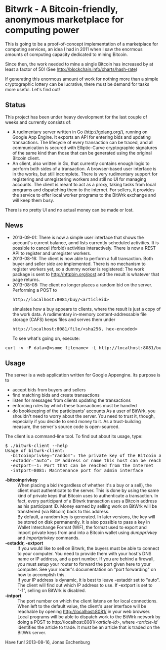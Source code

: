 Bitwrk - A Bitcoin-friendly, anonymous marketplace for computing power
======================================================================

This is going to be a proof-of-concept implementation of a marketplace
for computing services, an idea I had in 2011 when I saw the enormous
amounts of computing capacity dedicated to mining Bitcoin.

Since then, the work needed to mine a single Bitcoin has increased by
at least a factor of 50! (See http://blockchain.info/charts/hash-rate)

If generating this enormous amount of work for nothing more than a
simple cryptographic lottery can be lucrative, there must be demand
for tasks more useful. Let's find out!

Status
------
This project has been under heavy development for the last couple of
weeks and currently consists of:
- A rudimentary server written in Go (http://golang.org/), running on
  Google App Engine. It exports an API for entering bids and updating
  transactions. The lifecycle of every transaction can be traced,
  and all communication is secured with Elliptic-Curve cryptographic
  signatures of the same kind than those that can be generated using
  the original Bitcoin client.
- An client, also written in Go, that currently contains enough logic
  to perform both sides of a transaction. A browser-based user interface
  is in the works, but still incomplete. There is very rudimentary
  support for registering and unregistering workers and still no UI
  for managing accounts.
  The client is meant to act as a proxy, taking tasks from
  local programs and dispatching them to the internet. For sellers, it
  provides the service to offer local worker programs to the BitWrk
  exchange and will keep them busy.

There is no pretty UI and no actual money can be made or lost.


News
----

- 2013-09-01: There is now a simple user interface that shows the account's
  current balance, annd lists currently scheduled activities. It is possible to
  cancel (forbid) activities interactively. There is now a REST API to register
  and unregister workers.
- 2013-08-16: The client is now able to perform a full transaction. Both
  buyer and seller side are implemented. There is no mechanism to register
  workers yet, so a dummy worker is registered: The work package is sent to
  http://httpbin.org/post and the result is whatever that page returns.
- 2013-08-08: The client no longer places a random bid on the server.
  Performing a POST to <pre>http://localhost:8081/buy/&lt;articleid&gt;</pre> simulates
  how a buy appears to clients, where the result is just a copy of the
  work data.  A rudimentary in-memory content-addressable file storage
  (CAFS) keeps files and serves them under
  <pre>http://localhost:8081/file/&lt;sha256, hex-encoded&gt;</pre>
  To see what's going on, execute:
<pre>
curl -v -F data=@&lt;some filename&gt; -L http://localhost:8081/buy/foobar
</pre>


Usage
-----

The server is a web application written for Google Appengine.
Its purpose is to
- accept bids from buyers and sellers
- find matching bids and create transactions
- listen for messages from clients updating the transactions
- enforcing rules by which these transactions must be handled
- do bookkeeping of the participants' accounts
As a user of BitWrk, you shouldn't need to worry about the server. You need
to trust it, though, especially if you decide to send money to it. As a
trust-building measure, the server's source code is open-sourced.

The client is a command-line tool. To find out about its usage, type:
<pre>
$ ./bitwrk-client --help
Usage of bitwrk-client:
  -bitcoinprivkey="random": The private key of the Bitcoin address to use for authentication
  -extaddr="auto": IP address or name this host can be reached under from the internet
  -extport=-1: Port that can be reached from the Internet
  -intport=8081: Maintenance port for admin interface
</pre>
<dl>
<dt><strong>-bitcoinprivkey</strong></dt>
<dd>When placing a bid (regardless of whether it's a buy or a sell), the client
must authenticate to the server. This is done by using the same kind of private
keys that Bitcoin uses to authenticate a transaction. In fact, every participant
of a Bitwrk transaction uses a Bitcoin address as his participant ID. Money
earned by selling work on BitWrk will be transferred (via Bitcoin) back to this
address.<br />
By default, a random key is generated. In later versions, the key will be stored
on disk permanently. It is also possible to pass a key in Wallet Interchange
Format (WIF), the format used to export and import private keys from and into
a Bitcoin wallet using <em>dumpprivkey</em> and <em>importprivkey</em> commands.</dd>
<dt><strong>-extaddr, -extport</strong></dt>
<dd>If you would like to sell on Bitwrk, the buyers must be able to connect to
your computer. You need to provide them with your host's DNS name or IP address,
and a port number. If you are behind a firewall, you must setup your router
to forward the port given here to your computer. See your router's documentation
on "port forwarding" on how to accomplish this.<br />
If your IP address is dynamic, it is best to leave -extaddr set to "auto". The
client will find out which IP address to use. If -extport is set to "-1", 
selling on BitWrk is disabled.</dd>
<dt><strong>-intport</strong></dt>
<dd>The port number on which the client listens on for local connections. When left
to the default value, the client's user interface will be reachable by opening
<a href="http://localhost:8081/">http://localhost:8081/</a> in your web browser.
Local programs will be able to dispatch work to the BitWrk network by doing a
POST to http://localhost:8081/<em>&lt;article-id&gt;</em>, where <em>&lt;article-id</em>
identifies the article to trade. It must be an article that is traded on the BitWrk
server.
</dl>

Have fun!
2013-08-16, Jonas Eschenburg

